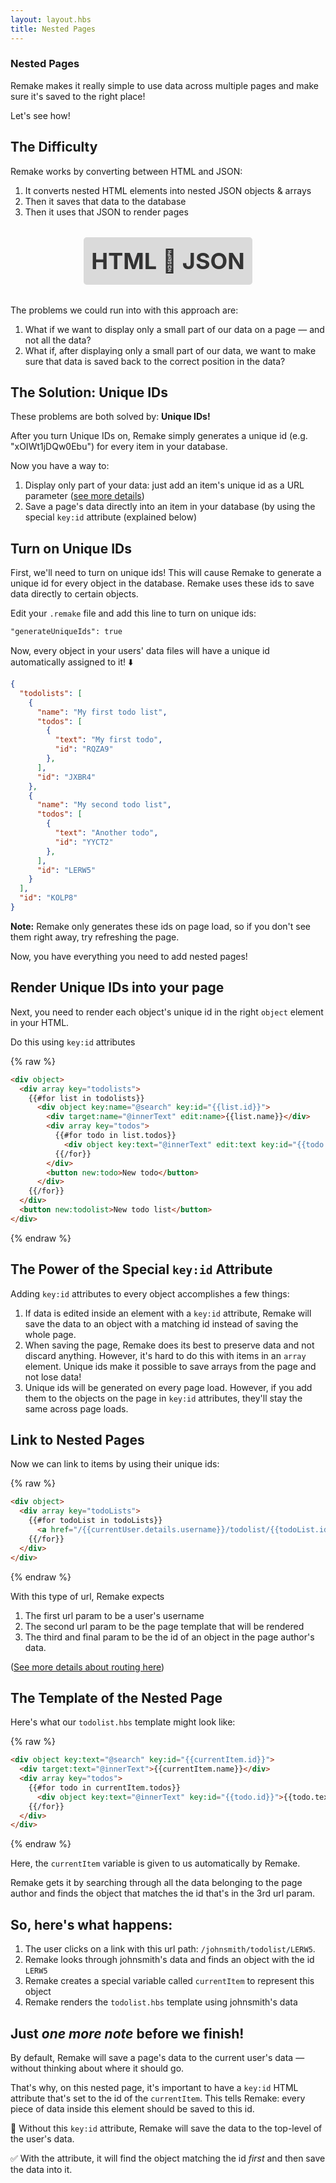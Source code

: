 ```yaml
---
layout: layout.hbs
title: Nested Pages
---
```


### Nested Pages

Remake makes it really simple to use data across multiple pages and make sure it's saved to the right place!

Let's see how!

## The Difficulty

Remake works by converting between HTML and JSON:
1. It converts nested HTML elements into nested JSON objects &amp; arrays
2. Then it saves that data to the database
3. Then it uses that JSON to render pages

<div style="margin: 32px 0; font-size: 36px; text-align: center; font-weight: bold; color: #333;">
  <div style="display: inline-block; padding: 16px 12px; background-color: #dadada; border-radius: 5px;">HTML 🔄 JSON</div>
</div>

The problems we could run into with this approach are:
1. What if we want to display only a small part of our data on a page &mdash; and not all the data?
2. What if, after displaying only a small part of our data, we want to make sure that data is saved back to the correct position in the data?

## The Solution: Unique IDs

These problems are both solved by: **Unique IDs!**

After you turn Unique IDs on, Remake simply generates a unique id (e.g. "xOIWt1jDQw0Ebu") for every item in your database.

Now you have a way to:
1. Display only part of your data: just add an item's unique id as a URL parameter ([see more details](/routing/))
2. Save a page's data directly into an item in your database (by using the special `key:id` attribute (explained below)

## Turn on Unique IDs

First, we'll need to turn on unique ids! This will cause Remake to generate a unique id for every object in the database. Remake uses these ids to save data directly to certain objects.

Edit your `.remake` file and add this line to turn on unique ids: 

```html
"generateUniqueIds": true
```

Now, every object in your users' data files will have a unique id automatically assigned to it! ⬇️

```json
{
  "todolists": [
    {
      "name": "My first todo list",
      "todos": [
        {
          "text": "My first todo",
          "id": "RQZA9"
        },
      ],
      "id": "JXBR4"
    },
    {
      "name": "My second todo list",
      "todos": [
        {
          "text": "Another todo",
          "id": "YYCT2"
        },
      ],
      "id": "LERW5"
    }
  ],
  "id": "KOLP8"
}
```

**Note:** Remake only generates these ids on page load, so if you don't see them right away, try refreshing the page.

Now, you have everything you need to add nested pages!

## Render Unique IDs into your page

Next, you need to render each object's unique id in the right `object` element in your HTML.

Do this using `key:id` attributes

{% raw %}
```html
<div object>
  <div array key="todolists">
    {{#for list in todolists}}
      <div object key:name="@search" key:id="{{list.id}}">
        <div target:name="@innerText" edit:name>{{list.name}}</div>
        <div array key="todos">
          {{#for todo in list.todos}}
            <div object key:text="@innerText" edit:text key:id="{{todo.id}}">{{todo.text}}</div>
          {{/for}}
        </div>
        <button new:todo>New todo</button>
      </div>
    {{/for}}
  </div>
  <button new:todolist>New todo list</button>
</div>
```
{% endraw %}

## The Power of the Special `key:id` Attribute

Adding `key:id` attributes to every object accomplishes a few things:

1. If data is edited inside an element with a `key:id` attribute, Remake will save the data to an object with a matching id instead of saving the whole page.
2. When saving the page, Remake does its best to preserve data and not discard anything. However, it's hard to do this with items in an `array` element. Unique ids make it possible to save arrays from the page and not lose data!
3. Unique ids will be generated on every page load. However, if you add them to the objects on the page in `key:id` attributes, they'll stay the same across page loads.

## Link to Nested Pages

Now we can link to items by using their unique ids:

{% raw %}
```html
<div object>
  <div array key="todoLists">
    {{#for todoList in todoLists}}
      <a href="/{{currentUser.details.username}}/todolist/{{todoList.id}}">{{todoList.name}}</a>
    {{/for}}
  </div>
</div>
```
{% endraw %}

With this type of url, Remake expects 
1. The first url param to be a user's username
2. The second url param to be the page template that will be rendered
3. The third and final param to be the id of an object in the page author's data.

([See more details about routing here](/routing))

## The Template of the Nested Page

Here's what our `todolist.hbs` template might look like:

{% raw %}
```html
<div object key:text="@search" key:id="{{currentItem.id}}">
  <div target:text="@innerText">{{currentItem.name}}</div>
  <div array key="todos">
    {{#for todo in currentItem.todos}}
      <div object key:text="@innerText" key:id="{{todo.id}}">{{todo.text}}</div>
    {{/for}}
  </div>
</div>
```
{% endraw %}

Here, the `currentItem` variable is given to us automatically by Remake.

Remake gets it by searching through all the data belonging to the page author and finds the object that matches the id that's in the 3rd url param.

## So, here's what happens:

1. The user clicks on a link with this url path: `/johnsmith/todolist/LERW5`.
2. Remake looks through johnsmith's data and finds an object with the id `LERW5`
3. Remake creates a special variable called `currentItem` to represent this object
4. Remake renders the `todolist.hbs` template using johnsmith's data

## Just *one more note* before we finish!

By default, Remake will save a page's data to the current user's data — without thinking about where it should go.

That's why, on this nested page, it's important to have a `key:id` HTML attribute that's set to the id of the `currentItem`. This tells Remake: every piece of data inside this element should be saved to this id.

🚫 Without this `key:id` attribute, Remake will save the data to the top-level of the user's data. 

✅ With the attribute, it will find the object matching the id *first* and then save the data into it.